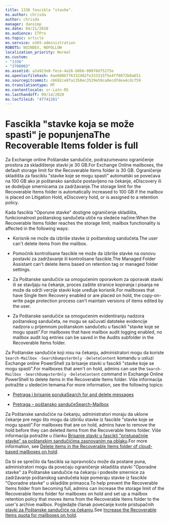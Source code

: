 ```yaml
---
title: 1336 fascikla "stavke".
ms.author: chrisda
author: chrisda
manager: dansimp
ms.date: 04/21/2020
ms.audience: ITPro
ms.topic: article
ms.service: o365-administration
ROBOTS: NOINDEX, NOFOLLOW
localization_priority: Normal
ms.custom:
- "1336"
- "3700003"
ms.assetid: a3a923e8-fece-4a26-b8b6-00970d75275e
ms.openlocfilehash: 6ae608b776332402fe333315f5e4ff6072b0a651
ms.sourcegitcommit: c6692ce0fa1358ec3529e59ca0ecdfdea4cdc759
ms.translationtype: MT
ms.contentlocale: sr-Latn-RS
ms.lasthandoff: 09/14/2020
ms.locfileid: "47741281"
---
```

# <a name="the-recoverable-items-folder-is-full"></a><span data-ttu-id="cfdc6-102">Fascikla "stavke koja se može spasti" je popunjena</span><span class="sxs-lookup"><span data-stu-id="cfdc6-102">The Recoverable Items folder is full</span></span>

<span data-ttu-id="cfdc6-103">Za Exchange online Poštanske sandučiće, podrazumevano ograničenje prostora za skladištenje stavki je 30 GB.</span><span class="sxs-lookup"><span data-stu-id="cfdc6-103">For Exchange Online mailboxes, the default storage limit for the Recoverable Items folder is 30 GB.</span></span> <span data-ttu-id="cfdc6-104">Ograničenje skladišta za fasciklu "stavke koje se mogu spasti" automatski se povećava na 100 GB ako je poštansko sanduče postavljeno na čekanje, eDiscovery ili se dodeljuje smernicama za zadržavanje.</span><span class="sxs-lookup"><span data-stu-id="cfdc6-104">The storage limit for the Recoverable Items folder is automatically increased to 100 GB if the mailbox is placed on Litigation Hold, eDiscovery hold, or is assigned to a retention policy.</span></span>

<span data-ttu-id="cfdc6-105">Kada fascikla "Oporune stavke" dostigne ograničenje skladišta, funkcionalnost poštanskog sandučeta utiče na sledeće načine:</span><span class="sxs-lookup"><span data-stu-id="cfdc6-105">When the Recoverable Items folder reaches the storage limit, mailbox functionality is affected in the following ways:</span></span>

- <span data-ttu-id="cfdc6-106">Korisnik ne može da izbriše stavke iz poštanskog sandučeta.</span><span class="sxs-lookup"><span data-stu-id="cfdc6-106">The user can't delete items from the mailbox.</span></span>

- <span data-ttu-id="cfdc6-107">Pomoćnik kontrolisane fascikle ne može da izbriše stavke na osnovu postavki za zadržavanje ili kontrolisane fascikle.</span><span class="sxs-lookup"><span data-stu-id="cfdc6-107">The Managed Folder Assistant can't delete items based on retention tag or managed folder settings.</span></span>

- <span data-ttu-id="cfdc6-108">Za Poštanske sandučiće sa omogućenim oporavkom za oporavak stavki ili se stavljaju na čekanje, proces zaštite stranice kopiranja i pisanja ne može da održi verzije stavki koje uređuje korisnik.</span><span class="sxs-lookup"><span data-stu-id="cfdc6-108">For mailboxes that have Single Item Recovery enabled or are placed on hold, the copy-on-write page protection process can't maintain versions of items edited by the user.</span></span>

- <span data-ttu-id="cfdc6-109">Za Poštanske sandučiće sa omogućenim evidentiranju nadzora poštanskog sandučeta, ne mogu se sačuvati datoteke evidencije nadzora u prijemnom poštanskom sandučetu u fascikli "stavke koje se mogu spasti".</span><span class="sxs-lookup"><span data-stu-id="cfdc6-109">For mailboxes that have mailbox audit logging enabled, no mailbox audit log entries can be saved in the Audits subfolder in the Recoverable Items folder.</span></span>

<span data-ttu-id="cfdc6-110">Za Poštanske sandučiće koji nisu na čekanju, administratori mogu da koriste `Search-Mailbox -SearchDumpsterOnly -DeleteContent` komandu u usluzi Exchange online PowerShell za brisanje stavki u fascikli "stavke koje se mogu spasti".</span><span class="sxs-lookup"><span data-stu-id="cfdc6-110">For mailboxes that aren't on hold, admins can use the `Search-Mailbox -SearchDumpsterOnly -DeleteContent` command in Exchange Online PowerShell to delete items in the Recoverable Items folder.</span></span> <span data-ttu-id="cfdc6-111">Više informacija potražite u sledećim temama:</span><span class="sxs-lookup"><span data-stu-id="cfdc6-111">For more information, see the following topics:</span></span>

- [<span data-ttu-id="cfdc6-112">Pretraga i brisanje poruka</span><span class="sxs-lookup"><span data-stu-id="cfdc6-112">Search for and delete messages</span></span>](https://docs.microsoft.com/microsoft-365/compliance/search-for-and-delete-messagesadmin-help)

- [<span data-ttu-id="cfdc6-113">Pretraga – poštansko sanduče</span><span class="sxs-lookup"><span data-stu-id="cfdc6-113">Search-Mailbox</span></span>](https://docs.microsoft.com/powershell/module/exchange/mailboxes/Search-Mailbox)

<span data-ttu-id="cfdc6-114">Za Poštanske sandučiće na čekanju, administratori moraju da uklone čekanje pre nego što mogu da izbrišu stavke iz fascikle "stavke koje se mogu spasti".</span><span class="sxs-lookup"><span data-stu-id="cfdc6-114">For mailboxes that are on hold, admins have to remove the hold before they can deleted items from the Recoverable Items folder.</span></span> <span data-ttu-id="cfdc6-115">Više informacija potražite u članku [Brisanje stavki u fascikli "pristupačnije stavke" sa poštanskim sandučićima zasnovanim na oblaku](https://docs.microsoft.com/microsoft-365/compliance/delete-items-in-the-recoverable-items-folder-of-mailboxes-on-hold).</span><span class="sxs-lookup"><span data-stu-id="cfdc6-115">For more information, see [Delete items in the Recoverable Items folder of cloud-based mailboxes on hold](https://docs.microsoft.com/microsoft-365/compliance/delete-items-in-the-recoverable-items-folder-of-mailboxes-on-hold).</span></span>

<span data-ttu-id="cfdc6-116">Da bi se sprečilo da fascikla sa ispravnošću može da postane puna, administratori mogu da povećaju ograničenje skladišta stavki "Oporadne stavke" za Poštanske sandučiće na čekanju i podesite smernice za zadržavanje poštanskog sandučeta koje pomeraju stavke iz fascikle "Oporadne stavke" u skladište primaoca.</span><span class="sxs-lookup"><span data-stu-id="cfdc6-116">To help prevent the Recoverable Items folder from becoming full, admins can increase the storage limit of the Recoverable Items folder for mailboxes on hold and set up a mailbox retention policy that moves items from the Recoverable Items folder to the user's archive mailbox.</span></span> <span data-ttu-id="cfdc6-117">Pogledajte članak povećanje kvote pristupačnih [stavki za Poštanske sandučiće na čekanju](https://docs.microsoft.com/microsoft-365/compliance/increase-the-recoverable-quota-for-mailboxes-on-hold).</span><span class="sxs-lookup"><span data-stu-id="cfdc6-117">See [Increase the Recoverable Items quota for mailboxes on hold](https://docs.microsoft.com/microsoft-365/compliance/increase-the-recoverable-quota-for-mailboxes-on-hold).</span></span>

